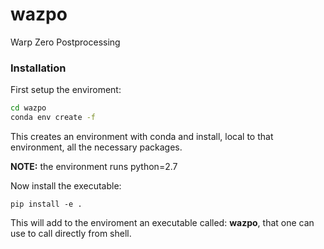 # wazpo
Warp Zero Postprocessing

### Installation

First setup the enviroment:

```bash
cd wazpo 
conda env create -f
```
This creates an environment with conda and install, local to that environment, all the necessary packages. 

**NOTE:** the environment runs python=2.7

Now install the executable:
```
pip install -e .
```
This will add to the enviroment an executable called: **wazpo**, that one can use to call directly from shell.



